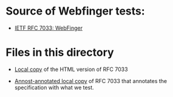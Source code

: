 # Source of Webfinger tests:

* [IETF RFC 7033: WebFinger](https://www.rfc-editor.org/rfc/rfc7033)

# Files in this directory

* [Local copy](index.html) of the HTML version of RFC 7033

* [Annost-annotated local copy](index-annost.html) of RFC 7033 that annotates the specification with what we test.

